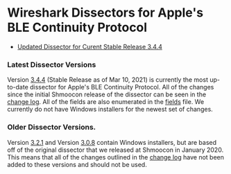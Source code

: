# Wireshark Dissectors for Apple's BLE Continuity Protocol

- [Updated Dissector for Curent Stable Release 3.4.4](https://github.com/furiousMAC/continuity/tree/master/dissector/3.4.4)


### Latest Dissector Versions

Version [3.4.4](https://github.com/furiousMAC/continuity/tree/master/dissector/3.4.4) (Stable Release as of Mar 10, 2021) is currently the most up-to-date dissector for Apple's BLE Continuity Protocol. All of the changes since the initial Shmoocon release of the dissector can be seen in the [change log](https://github.com/furiousMAC/continuity/blob/master/dissector/CHANGELOG.md). All of the fields are also enumerated in the [fields](https://github.com/furiousMAC/continuity/blob/master/dissector/FIELDS.md) file. We currently do not have Windows installers for the newest set of changes.

### Older Dissector Versions.

Version [3.2.1](https://github.com/furiousMAC/continuity/tree/master/dissector/3.2.1) and Version [3.0.8](https://github.com/furiousMAC/continuity/tree/master/dissector/3.0.8) contain Windows installers, but are based off of the original dissector that we released at Shmoocon in January 2020. This means that all of the changes outlined in the [change log](https://github.com/furiousMAC/continuity/blob/master/dissector/CHANGELOG.md) have not been added to these versions and should not be used. 
